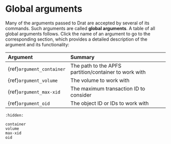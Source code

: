 # Global arguments

Many of the arguments passed to Drat are accepted by several of its commands.
Such arguments are called **global arguments**. A table of all global arguments
follows. Click the name of an argument to go to the corresponding section,
which provides a detailed description of the argument and its functionality:

| Argument                    | Summary |
| :--                         | :-- |
| {ref}`argument_container`   | The path to the APFS partition/container to work with |
| {ref}`argument_volume`      | The volume to work with |
| {ref}`argument_max-xid`     | The maximum transaction ID to consider |
| {ref}`argument_oid`         | The object ID or IDs to work with |

```{toctree}
:hidden:

container
volume
max-xid
oid
````
